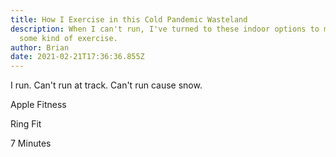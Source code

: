 ```yaml
---
title: How I Exercise in this Cold Pandemic Wasteland
description: When I can't run, I've turned to these indoor options to maintain
  some kind of exercise.
author: Brian
date: 2021-02-21T17:36:36.855Z
---
```

I run. Can't run at track. Can't run cause snow.

Apple Fitness

Ring Fit

7 Minutes